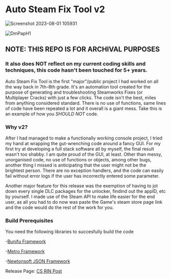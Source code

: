 # Auto Steam Fix Tool v2

![Screenshot 2023-08-01 105931](https://github.com/ManiacKnight/Auto-Steam-Fix-Tool-v2/assets/50814368/9bd5816a-effd-425d-9a7c-b15b454e5048)

![DmPapH1](https://github.com/ManiacKnight/Auto-Steam-Fix-Tool-v2/assets/50814368/2e956a95-f5ab-44e6-a1e9-747fe667f1b7)

## NOTE: THIS REPO IS FOR ARCHIVAL PURPOSES
### It also does **NOT** reflect on my current coding skills and techniques, this code hasn't been touched for 5+ years.

Auto Steam Fix Tool is the first "major"/public project I had worked on all the way back in 7th-8th grade.
It's an automation tool created for the purpose of generating and troubleshooting Steamworks Fixes (or Multiplayer Cracks) with just a few clicks.
The code isn't the best, miles from anything considered standard. There is no use of functions, same lines of code have been repeated a lot and it overall is a giant mess.
Take this is an example of how you *SHOULD NOT* code.

### Why v2?
After I had managed to make a functionally working console project, I tried my hand at wrapping the gut-wrenching code around a fancy GUI.
For my first try at developing a full stack software all by myself, the final result wasn't too shabby. I am quite proud of the GUI, at least.
Other than messy, unorganised code, no use of functions or objects, among other bugs, another thing I missed is anticipating that the user might not be the brightest person.
There are no exception handlers, and the code can easily fail without error logs if the user has incorrectly entered some parameter.

Another major feature for this release was the exemption of having to jot down every single DLC packages for the unlocker, findind out the appID, etc by yourself.
I made use of the Steam API to make life easier for the end user, as all you had to do now was paste the Game's steam store page link and the code would do the rest of the work for you.

### Build Prerequisites
You need the following libraries to succesfully build the code

-[Bunifu Framework](https://bunifuframework.com)

-[Metro Framework](https://thielj.github.io/MetroFramework/)

-[Newtonsoft JSON Framework](https://www.newtonsoft.com/json)

Release Page: [CS RIN Post](https://cs.rin.ru/forum/viewtopic.php?f=29&t=97112)

